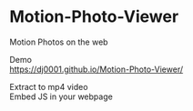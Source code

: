 # Motion-Photo-Viewer
Motion Photos on the web  
  
Demo  
https://dj0001.github.io/Motion-Photo-Viewer/ 
  
Extract to mp4 video  
Embed JS in your webpage
